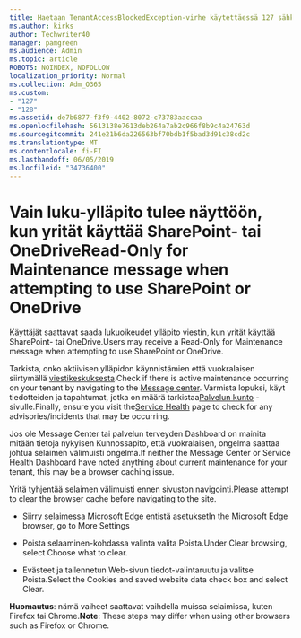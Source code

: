 ```yaml
---
title: Haetaan TenantAccessBlockedException-virhe käytettäessä 127 sähköposti?
ms.author: kirks
author: Techwriter40
manager: pamgreen
ms.audience: Admin
ms.topic: article
ROBOTS: NOINDEX, NOFOLLOW
localization_priority: Normal
ms.collection: Adm_O365
ms.custom:
- "127"
- "128"
ms.assetid: de7b6877-f3f9-4402-8072-c73783aaccaa
ms.openlocfilehash: 5613138e7613deb264a7ab2c966f8b9c4a24763d
ms.sourcegitcommit: 241e21b6da226563bf70bdb1f5bad3d91c38cd2c
ms.translationtype: MT
ms.contentlocale: fi-FI
ms.lasthandoff: 06/05/2019
ms.locfileid: "34736400"
---
```

# <a name="read-only-for-maintenance-message-when-attempting-to-use-sharepoint-or-onedrive"></a><span data-ttu-id="21ff8-102">Vain luku-ylläpito tulee näyttöön, kun yrität käyttää SharePoint- tai OneDrive</span><span class="sxs-lookup"><span data-stu-id="21ff8-102">Read-Only for Maintenance message when attempting to use SharePoint or OneDrive</span></span>

<span data-ttu-id="21ff8-103">Käyttäjät saattavat saada lukuoikeudet ylläpito viestin, kun yrität käyttää SharePoint- tai OneDrive.</span><span class="sxs-lookup"><span data-stu-id="21ff8-103">Users may receive a Read-Only for Maintenance message when attempting to use SharePoint or OneDrive.</span></span>

<span data-ttu-id="21ff8-104">Tarkista, onko aktiivisen ylläpidon käynnistämien että vuokralaisen siirtymällä [viestikeskuksesta](https://portal.office.com/adminportal/home#/MessageCenter).</span><span class="sxs-lookup"><span data-stu-id="21ff8-104">Check if there is active maintenance occurring on your tenant by navigating to the [Message center](https://portal.office.com/adminportal/home#/MessageCenter).</span></span> <span data-ttu-id="21ff8-105">Varmista lopuksi, käyt tiedotteiden ja tapahtumat, jotka on määrä tarkistaa[Palvelun kunto](https://portal.office.com/adminportal/home#/servicehealth) -sivulle.</span><span class="sxs-lookup"><span data-stu-id="21ff8-105">Finally, ensure you visit the[Service Health](https://portal.office.com/adminportal/home#/servicehealth) page to check for any advisories/incidents that may be occurring.</span></span>

<span data-ttu-id="21ff8-106">Jos ole Message Center tai palvelun terveyden Dashboard on mainita mitään tietoja nykyisen Kunnossapito, että vuokralaisen, ongelma saattaa johtua selaimen välimuisti ongelma.</span><span class="sxs-lookup"><span data-stu-id="21ff8-106">If neither the Message Center or Service Health Dashboard have noted anything about current maintenance for your tenant, this may be a browser caching issue.</span></span>

<span data-ttu-id="21ff8-107">Yritä tyhjentää selaimen välimuisti ennen sivuston navigointi.</span><span class="sxs-lookup"><span data-stu-id="21ff8-107">Please attempt to clear the browser cache before navigating to the site.</span></span>

- <span data-ttu-id="21ff8-108">Siirry selaimessa Microsoft Edge entistä asetukset</span><span class="sxs-lookup"><span data-stu-id="21ff8-108">In the Microsoft Edge browser, go to More  Settings</span></span>

- <span data-ttu-id="21ff8-109">Poista selaaminen-kohdassa valinta valita Poista.</span><span class="sxs-lookup"><span data-stu-id="21ff8-109">Under Clear browsing, select Choose what to clear.</span></span>
- <span data-ttu-id="21ff8-110">Evästeet ja tallennetun Web-sivun tiedot-valintaruutu ja valitse Poista.</span><span class="sxs-lookup"><span data-stu-id="21ff8-110">Select the Cookies and saved website data check box and select Clear.</span></span>

<span data-ttu-id="21ff8-111">**Huomautus**: nämä vaiheet saattavat vaihdella muissa selaimissa, kuten Firefox tai Chrome.</span><span class="sxs-lookup"><span data-stu-id="21ff8-111">**Note**: These steps may differ when using other browsers such as Firefox or Chrome.</span></span>

